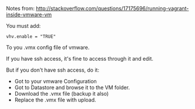 Notes from: http://stackoverflow.com/questions/17175696/running-vagrant-inside-vmware-vm 

You must add: 

    vhv.enable = "TRUE" 

To you .vmx config file of vmware. 

If you have ssh access, it's fine to access through it and edit. 

But if you don't have ssh access, do it:

* Got to your vmware Configuration
* Got to Datastore and browse it to the VM folder. 
* Download the .vmx file (backup it also)
* Replace the .vmx file with upload. 